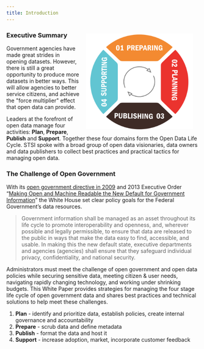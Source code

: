 ```yaml
---
title: Introduction
---
```


<img src="images/lifecycle.png" width="280" height="250" style="float:right; margin: 15px;">

### Executive Summary

Government agencies have made great strides in opening datasets. However, there is still a great opportunity to produce more datasets in better ways. This will allow agencies to better service citizens, and achieve the "force multiplier" effect that open data can provide. 

Leaders at the forefront of open data manage four activities: **Plan**, **Prepare**, **Publish** and **Support**. Together these four domains form the Open Data Life Cycle. STSI spoke with a broad group of open data visionaries, data owners and data publishers to collect best practices and practical tactics for managing open data.

### The Challenge of Open Government

With its [open government directive in 2009][1] and 2013 Executive Order “[Making Open and Machine Readable the New Default for Government Information][2]” the White House set clear policy goals for the Federal Government’s data resources. 

<blockquote>Government information shall be managed as an asset throughout its life cycle to promote interoperability and openness, and, wherever possible and legally permissible, to ensure that data are released to the public in ways that make the data easy to find, accessible, and usable. In making this the new default state, executive departments and agencies (agencies) shall ensure that they safeguard individual privacy, confidentiality, and national security.</blockquote>

Administrators must meet the challenge of open government and open data policies while securing sensitive data, meeting citizen & user needs, navigating rapidly changing technology, and working under shrinking budgets. This White Paper provides strategies for managing the four stage life cycle of open government data and shares best practices and technical solutions to help meet these challenges.

1. **Plan** - identify and prioritize data, establish policies, create internal governance and accountability
2. **Prepare** - scrub data and define metadata
3. **Publish** - format the data and host it
4. **Support** - increase adoption, market, incorporate customer feedback

[1]: https://www.whitehouse.gov/open/documents/open-government-directive
[2]: https://www.whitehouse.gov/the-press-office/2013/05/09/executive-order-making-open-and-machine-readable-new-default-government-

